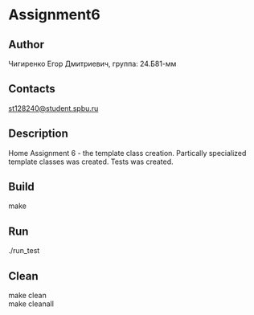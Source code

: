 # Assignment6
## Author
Чигиренко Егор Дмитриевич, группа: 24.Б81-мм
## Contacts
st128240@student.spbu.ru
## Description
Home Assignment 6 - the template class creation. Partically specialized template classes was created. Tests was created.
## Build
make
## Run
./run_test
## Clean
make clean  
make cleanall
